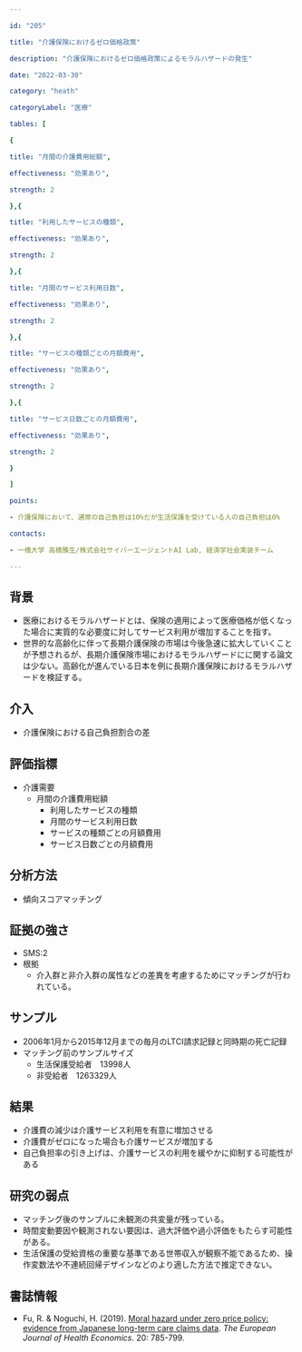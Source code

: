 ```yaml
---

id: "205"

title: "介護保険におけるゼロ価格政策"

description: "介護保険におけるゼロ価格政策によるモラルハザードの発生"

date: "2022-03-30"

category: "heath"

categoryLabel: "医療"

tables: [

{

title: "月間の介護費用総額",

effectiveness: "効果あり",

strength: 2

},{

title: "利用したサービスの種類",

effectiveness: "効果あり",

strength: 2

},{

title: "月間のサービス利用日数",

effectiveness: "効果あり",

strength: 2

},{

title: "サービスの種類ごとの月額費用",

effectiveness: "効果あり",

strength: 2

},{

title: "サービス日数ごとの月額費用",

effectiveness: "効果あり",

strength: 2

}

]

points:

- 介護保険において、通常の自己負担は10%だが生活保護を受けている人の自己負担は0%

contacts:

- 一橋大学 高橋雅生/株式会社サイバーエージェントAI Lab, 経済学社会実装チーム

---
```


## 背景

- 医療におけるモラルハザードとは、保険の適用によって医療価格が低くなった場合に実質的な必要度に対してサービス利用が増加することを指す。
- 世界的な高齢化に伴って長期介護保険の市場は今後急速に拡大していくことが予想されるが、長期介護保険市場におけるモラルハザードにに関する論文は少ない。高齢化が進んでいる日本を例に長期介護保険におけるモラルハザードを検証する。

## 介入

- 介護保険における自己負担割合の差

## 評価指標

- 介護需要
    - 月間の介護費用総額
        - 利用したサービスの種類
        - 月間のサービス利用日数
        - サービスの種類ごとの月額費用
        - サービス日数ごとの月額費用

## 分析方法

- 傾向スコアマッチング

## 証拠の強さ

- SMS:2
- 根拠
    - 介入群と非介入群の属性などの差異を考慮するためにマッチングが行われている。

## サンプル
- 2006年1月から2015年12月までの毎月のLTCI請求記録と同時期の死亡記録
- マッチング前のサンプルサイズ
    - 生活保護受給者　13998人
    - 非受給者　1263329人

## 結果

- 介護費の減少は介護サービス利用を有意に増加させる
- 介護費がゼロになった場合も介護サービスが増加する
- 自己負担率の引き上げは、介護サービスの利用を緩やかに抑制する可能性がある


## 研究の弱点

- マッチング後のサンプルに未観測の共変量が残っている。
- 時間変動要因や観測されない要因は、過大評価や過小評価をもたらす可能性がある。
- 生活保護の受給資格の重要な基準である世帯収入が観察不能であるため、操作変数法や不連続回帰デザインなどのより適した方法で推定できない。

## 書誌情報

- Fu, R. & Noguchi, H. (2019). [Moral hazard under zero price policy: evidence from Japanese long-term care claims data](https://link.springer.com/article/10.1007/s10198-019-01041-6). *The European Journal of Health Economics*. 20: 785-799.